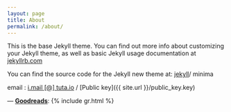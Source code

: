 ```yaml
---
layout: page
title: About
permalink: /about/
---
```

This is the base Jekyll theme. You can find out more info about customizing your Jekyll theme, as well as basic Jekyll usage documentation at [jekyllrb.com](https://jekyllrb.com)

You can find the source code for the Jekyll new theme at:
[jekyll](https://jekyllrb.com)/ minima

email		: [i.mail [@] tuta.io](mailto:i.mail@tuta.io) / [Public key]({{ site.url }}/public_key.key)

&mdash; **[Goodreads](https://www.goodreads.com/imams)**:
{% include gr.html %}
